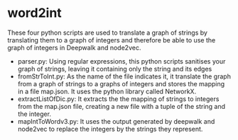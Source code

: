 # word2int

These four python scripts are used to translate a graph of strings by translating them to a graph of integers and therefore be able to use the graph of integers in Deepwalk and node2vec.

- parser.py: Using regular expressions, this python scripts sanitises your graph of strings, leaving it containing only the string and its edges
- fromStrToInt.py: As the name of the file indicates it, it translate the graph from a graph of strings to a graphs of integers and stores the mapping in a file map.json. It uses the python library called NetworkX.
- extractListOfDic.py: It extracts the the mapping of strings to integers from the map.json file, creating a new file with a tuple of the string and the integer.
- mapIntToWordv3.py: It uses the output generated by deepwalk and node2vec to replace the integers by the strings they represent.

